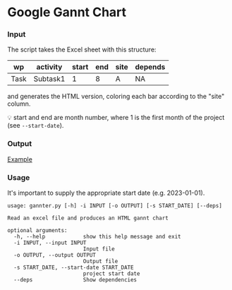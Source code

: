 # Google Gannt Chart

### Input

The script takes the Excel sheet with this structure:

wp | activity | start | end | site | depends
---|----------|-------|-----|------|----------
Task|Subtask1 | 1     | 8   | A    | NA

and generates the HTML version, coloring each bar
according to the "site" column.

:bulb: start and end are month number, where 1 is the first
month of the project (see `--start-date`).

### Output

[Example](https://jsfiddle.net/bq7ds2h0/)

### Usage

It's important to supply the appropriate start date (e.g. 2023-01-01).

```text
usage: gannter.py [-h] -i INPUT [-o OUTPUT] [-s START_DATE] [--deps]

Read an excel file and produces an HTML gannt chart

optional arguments:
  -h, --help            show this help message and exit
  -i INPUT, --input INPUT
                        Input file
  -o OUTPUT, --output OUTPUT
                        Output file
  -s START_DATE, --start-date START_DATE
                        project start date
  --deps                Show dependencies
```